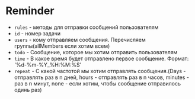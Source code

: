 # Reminder
+ `rules` - методы для отправки сообщений пользователям   
+ `id` - номер задачи   
+ `users` - кому отправляем сообщения. Перечисляем группы(allMembers если хотим всем)   
+ `todo` - Сообщение, которое мы хотим отправить пользователям   
+ `time` - В какое время будет отправлено первое сообщение. Формат: '%d-%m-%Y_%H:%M:%S'   
+ `repeat` - С какой частотой мы хотим отправлять сообщения.(Days - отправлять раз в n дней, hours - отправлять раз в n часов, minutes - раз в n минут, none - если хотим, чтобы сообщение отправилось одинь раз)
